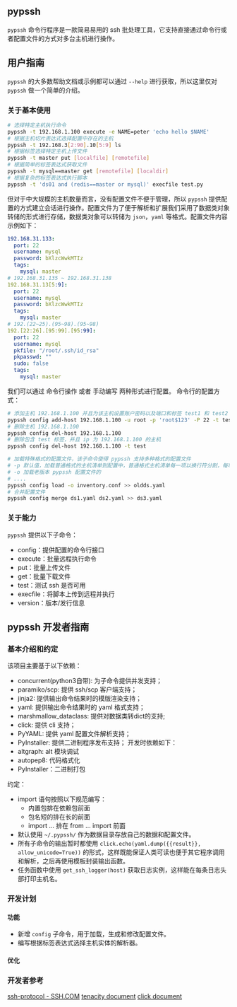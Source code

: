 ## pypssh
`pypssh` 命令行程序是一款简易易用的 ssh 批处理工具，它支持直接通过命令行或者配置文件的方式对多台主机进行操作。

## 用户指南
`pypssh` 的大多数帮助文档或示例都可以通过 `--help` 进行获取，所以这里仅对 `pypssh` 做一个简单的介绍。

### 关于基本使用
```bash
# 选择特定主机执行命令
pypssh -t 192.168.1.100 execute -e NAME=peter 'echo hello $NAME'
# 根据主机切片表达式选择配置中存在的主机
pypssh -t 192.168.3[2:90].10[5:9] ls
# 根据标签选择特定主机上传文件
pypssh -t master put [localfile] [remotefile]
# 根据简单的标签表达式获取文件
pypssh -t mysql==master get [remotefile] [localdir]
# 根据复杂的标签表达式执行脚本
pypssh -t 'ds01 and (redis==master or mysql)' execfile test.py
```

但对于中大规模的主机数量而言，没有配置文件不便于管理，所以 `pypssh` 提供配置的方式建立会话进行操作。配置文件为了便于解析和扩展我们采用了数据类对象转储的形式进行存储，数据类对象可以转储为 `json`，`yaml` 等格式。配置文件内容示例如下：

```yaml
192.168.31.133:
  port: 22
  username: mysql
  password: bXlzcWwkMTIz
  tags:
    mysql: master
# 192.168.31.135 ~ 192.168.31.138
192.168.31.13[5:9]:
  port: 22
  username: mysql
  password: bXlzcWwkMTIz
  tags:
    mysql: master
# 192.(22~25).(95~98).(95~98)
192.[22:26].[95:99].[95:99]:
  port: 22
  username: mysql
  pkfile: "/root/.ssh/id_rsa"
  pkpasswd: ""
  sudo: false
  tags:
    mysql: master
```

我们可以通过 命令行操作 或者 手动编写 两种形式进行配置。
命令行的配置方式：
```bash
# 添加主机 192.168.1.100 并且为该主机设置账户密码以及端口和标签 test1 和 test2
pypssh config add-host 192.168.1.100 -u root -p 'root$123' -P 22 -t test1=x1 -t test2=x2
# 删除主机 192.168.1.100
pypssh config del-host 192.168.1.100
# 删除包含 test 标签，并且 ip 为 192.168.1.100 的主机
pypssh config del-host 192.168.1.100 -t test

# 加载特殊格式的配置文件，该子命令使得 pypssh 支持多种格式的配置文件
# -p 默认值，加载普通格式的主机清单到配置中，普通格式主机清单每一项以换行符分割，每项格式为 hostname:[sshPort]:[sshUser]:[sshPassword]:[group1]:[group2]....
# -o 加载老版本 pypssh 配置文件的
# ....
pypssh config load -o inventory.conf >> oldds.yaml
# 合并配置文件
pypssh config merge ds1.yaml ds2.yaml >> ds3.yaml
```



### 关于能力
`pypssh` 提供以下子命令：
- config：提供配置的命令行接口
- execute：批量远程执行命令
- put：批量上传文件
- get：批量下载文件
- test：测试 ssh 是否可用
- execfile：将脚本上传到远程并执行
- version：版本/发行信息

## pypssh 开发者指南
### 基本介绍和约定
该项目主要基于以下依赖：  
- concurrent(python3自带): 为子命令提供并发支持；
- paramiko/scp: 提供 ssh/scp 客户端支持；
- jinja2: 提供输出命令结果时的模版渲染支持；
- yaml: 提供输出命令结果时的 yaml 格式支持；
- marshmallow_dataclass: 提供对数据类转dict的支持;
- click: 提供 cli 支持；
- PyYAML: 提供 yaml 配置文件解析支持；
- PyInstaller: 提供二进制程序发布支持； 
开发时依赖如下：
- altgraph: alt 模块调试
- autopep8: 代码格式化
- PyInstaller：二进制打包

约定：
- import 语句按照以下规范编写：
  - 内置包排在依赖包前面
  - 包名短的排在长的前面
  - import ... 排在 from ... import 前面
- 默认使用 `~/.pypssh/` 作为数据目录存放自己的数据和配置文件。
- 所有子命令的输出暂时都使用 `click.echo(yaml.dump({{result}}, allow_unicode=True))` 的形式，这样既能保证人类可读也便于其它程序调用和解析，之后再使用模板封装输出函数。
- 任务函数中使用 `get_ssh_logger(host)` 获取日志实例，这样能在每条日志头部打印主机名。

### 开发计划

#### 功能
- 新增 `config` 子命令，用于加载，生成和修改配置文件。
- 编写根据标签表达式选择主机实体的解析器。

#### 优化

### 开发者参考
[ssh-protocol - SSH.COM](https://www.ssh.com/academy/ssh/protocol)
[tenacity document](https://tenacity.readthedocs.io/en/latest/index.html)
[click document](https://click.palletsprojects.com/en/7.x/)